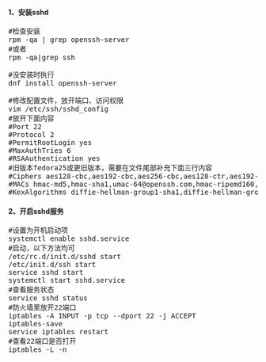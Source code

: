 #### 1、安装sshd
<pre class="prettyprint lang-s">
#检查安装
rpm -qa | grep openssh-server 
#或者
rpm -qa|grep ssh

#没安装时执行
dnf install openssh-server

#修改配置文件，放开端口、访问权限
vim /etc/ssh/sshd_config
#放开下面内容
#Port 22
#Protocol 2
#PermitRootLogin yes
#MaxAuthTries 6
#RSAAuthentication yes
#旧版本fedora25或更旧版本，需要在文件尾部补充下面三行内容
#Ciphers aes128-cbc,aes192-cbc,aes256-cbc,aes128-ctr,aes192-ctr,aes256-ctr,3des-cbc,arcfour128,arcfour256,arcfour,blowfish-cbc,cast128-cbc 
#MACs hmac-md5,hmac-sha1,umac-64@openssh.com,hmac-ripemd160,hmac-sha1-96,hmac-md5-96 
#KexAlgorithms diffie-hellman-group1-sha1,diffie-hellman-group14-sha1,diffie-hellman-group-exchange-sha1,diffie-hellman-group-exchange-sha256,ecdh-sha2-nistp256,ecdh-sha2-nistp384,ecdh-sha2-nistp521,diffie-hellman-group1-sha1,curve25519-sha256@libssh.org,diffie-hellman-group-exchange-sha256
</pre>
#### 2、开启sshd服务
<pre class="prettyprint lang-s">
#设置为开机启动项
systemctl enable sshd.service
#启动，以下方法均可
/etc/rc.d/init.d/sshd start
/etc/init.d/ssh start
service sshd start
systemctl start sshd.service
#查看服务状态
service sshd status
#防火墙里放开22端口
iptables -A INPUT -p tcp --dport 22 -j ACCEPT
iptables-save
service iptables restart
#查看22端口是否打开
iptables -L -n
</pre>